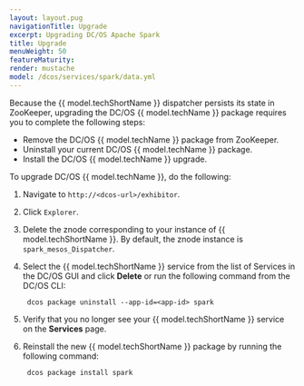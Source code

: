 ```yaml
---
layout: layout.pug
navigationTitle: Upgrade
excerpt: Upgrading DC/OS Apache Spark
title: Upgrade
menuWeight: 50
featureMaturity:
render: mustache
model: /dcos/services/spark/data.yml
---
```


Because the {{ model.techShortName }} dispatcher persists its state in ZooKeeper, upgrading the DC/OS {{ model.techName }} package requires you to complete the following steps:
- Remove the DC/OS {{ model.techName }} package from ZooKeeper.
- Uninstall your current DC/OS {{ model.techName }} package.
- Install the DC/OS {{ model.techName }} upgrade.

To upgrade DC/OS {{ model.techName }}, do the following:
1. Navigate to `http://<dcos-url>/exhibitor`.
1. Click `Explorer`.
1. Delete the znode corresponding to your instance of {{ model.techShortName }}.
        By default, the znode instance is `spark_mesos_Dispatcher`.
1. Select the {{ model.techShortName }} service from the list of Services in the DC/OS GUI and click **Delete** or run the following command from the DC/OS CLI:

        dcos package uninstall --app-id=<app-id> spark
1. Verify that you no longer see your {{ model.techShortName }} service on the **Services** page.
1. Reinstall the new {{ model.techShortName }} package by running the following command:

        dcos package install spark
